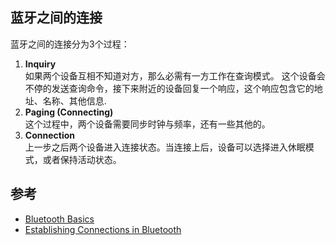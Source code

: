 
## 蓝牙之间的连接

蓝牙之间的连接分为3个过程：

1. **Inquiry**  
    如果两个设备互相不知道对方，那么必需有一方工作在查询模式。
    这个设备会不停的发送查询命令，接下来附近的设备回复一个响应，这个响应包含它的地址、名称、其他信息.
1. **Paging (Connecting)**   
    这个过程中，两个设备需要同步时钟与频率，还有一些其他的。
1. **Connection**  
    上一步之后两个设备进入连接状态。当连接上后，设备可以选择进入休眠模式，或者保持活动状态。


## 参考

* [Bluetooth Basics](https://learn.sparkfun.com/tutorials/bluetooth-basics)
* [Establishing Connections in Bluetooth](http://www.tutorial-reports.com/wireless/bluetooth/establishingconnections.php)
